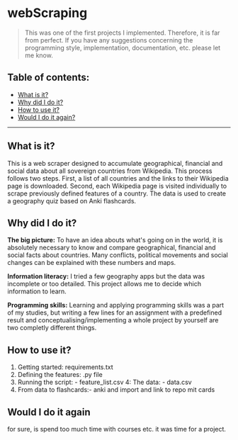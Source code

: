 # webScraping
> This was one of the first projects I implemented. Therefore, it is far from perfect. 
> If you have any suggestions concerning the programming style, implementation, documentation, etc. please let me know.

## Table of contents:
- [What is it?](#what-is-it)
- [Why did I do it?](#why-did-i-do-it)
- [How to use it?](#how-to-use-it)
- [Would I do it again?](#would-i-do-it-again)

---

## What is it?
This is a web scraper designed to accumulate geographical, financial and social data about all sovereign countries from Wikipedia. This process follows two steps. First, a list of all countries and the links to their Wikipedia page is downloaded. Second, each Wikipedia page is visited individually to scrape previously defined features of a country. The data is used to create a geography quiz based on Anki flashcards.


## Why did I do it?
**The big picture:** To have an idea abouts what's going on in the world, it is absolutely necessary to know and compare geographical, financial and social facts about countries. Many conflicts, political movements and social changes can be explained with these numbers and maps.

**Information literacy:** I tried a few geography apps but the data was incomplete or too detailed. This project allows me to decide which information to learn.

**Programming skills:** Learning and applying programming skills was a part of my studies, but writing a few lines for an assignment with a predefined result and conceptualising/implementing a whole project by yourself are two completly different things.


## How to use it?
1. Getting started: requirements.txt
2. Defining the features: .py file
3. Running the script: - feature_list.csv
4: The data: - data.csv
5. From data to flashcards:- anki and import and link to repo mit cards

## Would I do it again
for sure, is spend too much time with courses etc. it was time for a project.
